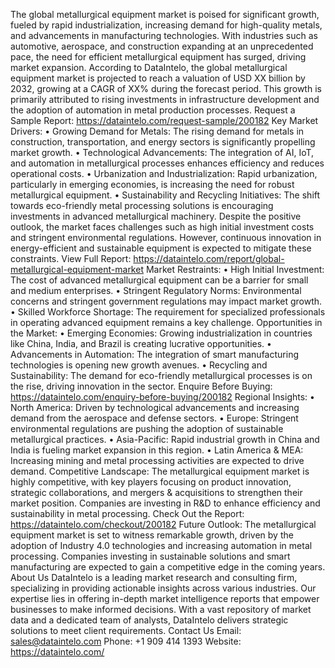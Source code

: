 The global metallurgical equipment market is poised for significant growth, fueled by rapid industrialization, increasing demand for high-quality metals, and advancements in manufacturing technologies. With industries such as automotive, aerospace, and construction expanding at an unprecedented pace, the need for efficient metallurgical equipment has surged, driving market expansion.
According to DataIntelo, the global metallurgical equipment market is projected to reach a valuation of USD XX billion by 2032, growing at a CAGR of XX% during the forecast period. This growth is primarily attributed to rising investments in infrastructure development and the adoption of automation in metal production processes.
Request a Sample Report: https://dataintelo.com/request-sample/200182
Key Market Drivers:
•	Growing Demand for Metals: The rising demand for metals in construction, transportation, and energy sectors is significantly propelling market growth.
•	Technological Advancements: The integration of AI, IoT, and automation in metallurgical processes enhances efficiency and reduces operational costs.
•	Urbanization and Industrialization: Rapid urbanization, particularly in emerging economies, is increasing the need for robust metallurgical equipment.
•	Sustainability and Recycling Initiatives: The shift towards eco-friendly metal processing solutions is encouraging investments in advanced metallurgical machinery.
Despite the positive outlook, the market faces challenges such as high initial investment costs and stringent environmental regulations. However, continuous innovation in energy-efficient and sustainable equipment is expected to mitigate these constraints.
View Full Report: https://dataintelo.com/report/global-metallurgical-equipment-market
Market Restraints:
•	High Initial Investment: The cost of advanced metallurgical equipment can be a barrier for small and medium enterprises.
•	Stringent Regulatory Norms: Environmental concerns and stringent government regulations may impact market growth.
•	Skilled Workforce Shortage: The requirement for specialized professionals in operating advanced equipment remains a key challenge.
Opportunities in the Market:
•	Emerging Economies: Growing industrialization in countries like China, India, and Brazil is creating lucrative opportunities.
•	Advancements in Automation: The integration of smart manufacturing technologies is opening new growth avenues.
•	Recycling and Sustainability: The demand for eco-friendly metallurgical processes is on the rise, driving innovation in the sector.
Enquire Before Buying: https://dataintelo.com/enquiry-before-buying/200182
Regional Insights:
•	North America: Driven by technological advancements and increasing demand from the aerospace and defense sectors.
•	Europe: Stringent environmental regulations are pushing the adoption of sustainable metallurgical practices.
•	Asia-Pacific: Rapid industrial growth in China and India is fueling market expansion in this region.
•	Latin America & MEA: Increasing mining and metal processing activities are expected to drive demand.
Competitive Landscape:
The metallurgical equipment market is highly competitive, with key players focusing on product innovation, strategic collaborations, and mergers & acquisitions to strengthen their market position. Companies are investing in R&D to enhance efficiency and sustainability in metal processing.
Check Out the Report: https://dataintelo.com/checkout/200182
Future Outlook:
The metallurgical equipment market is set to witness remarkable growth, driven by the adoption of Industry 4.0 technologies and increasing automation in metal processing. Companies investing in sustainable solutions and smart manufacturing are expected to gain a competitive edge in the coming years.
About Us
DataIntelo is a leading market research and consulting firm, specializing in providing actionable insights across various industries. Our expertise lies in offering in-depth market intelligence reports that empower businesses to make informed decisions. With a vast repository of market data and a dedicated team of analysts, DataIntelo delivers strategic solutions to meet client requirements.
Contact Us
Email: sales@dataintelo.com
Phone: +1 909 414 1393
Website: https://dataintelo.com/

